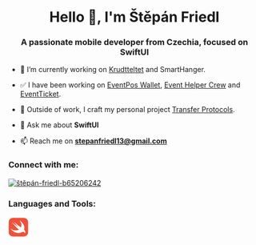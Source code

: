 <h1 align="center">Hello 👋, I'm Štěpán Friedl</h1>
<h3 align="center">A passionate mobile developer from Czechia, focused on SwiftUI</h3>

- 🔭 I’m currently working on [Krudtteltet](https://apps.apple.com/cz/app/krudtteltet/id6471286210) and SmartHanger.

- ✅ I have been working on [EventPos Wallet](https://apps.apple.com/cz/app/eventpos-wallet/id1617289523), [Event Helper Crew](https://apps.apple.com/cz/app/event-helper-crew/id1614605054) and [EventTicket](https://apps.apple.com/cz/app/eventticket/id6479360180).

- 🎨 Outside of work, I craft my personal project [Transfer Protocols]([https://apps.apple.com/cz/app/eventpos-wallet/id1617289523](https://github.com/StepanFriedl/TransferProtocols.git)).

- 💬 Ask me about **SwiftUI**

- 📫 Reach me on **stepanfriedl13@gmail.com**

<h3 align="left">Connect with me:</h3>
<p align="left">
<a href="https://linkedin.com/in/štěpán-friedl-b65206242" target="blank"><img align="center" src="https://raw.githubusercontent.com/rahuldkjain/github-profile-readme-generator/master/src/images/icons/Social/linked-in-alt.svg" alt="štěpán-friedl-b65206242" height="30" width="40" /></a>
</p>

<h3 align="left">Languages and Tools:</h3>
<p align="left"> <a href="https://developer.apple.com/swift/" target="_blank" rel="noreferrer"> <img src="https://raw.githubusercontent.com/devicons/devicon/master/icons/swift/swift-original.svg" alt="swift" width="40" height="40"/> </a> </p>
